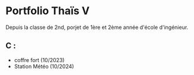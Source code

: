 # Portfolio Thaïs V

Depuis la classe de 2nd, porjet de 1ère et 2ème année d'école d'ingénieur.

## C :
- coffre fort (10/2023)
- Station Météo (10/2024)

